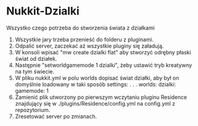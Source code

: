 # Nukkit-Dzialki
Wszystko czego potrzeba do stworzenia świata z działkami


1. Wszystkie jary trzeba przenieść do folderu z pluginami.
2. Odpalić server, zaczekać aż wszystkie pluginy się załadują.
3. W konsoli wpisać "mw create dzialki flat" aby stworzyć odrębny płaski świat od działek.
4. Następnie "setworldgamemode 1 dzialki", żeby ustawić tryb kreatywny na tym świecie.
5. W pliku nukkit.yml w polu worlds dopisać świat działki, aby był on domyślnie loadowany w taki sposób
settings:
  .
  .
  .
  worlds:
    dzialki:
      gamemode: 1
6. Zamienić plik utworzony po pierwszym wczytaniu pluginu Residence znajdujący się w ./plugins/Residence/config.yml na config.yml z repozytorium.
7. Zresetować server po zmianach.
